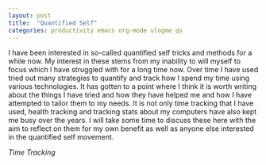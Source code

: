 ```yaml
---
layout: post
title:  "Quantified Self"
categories: productivity emacs org-mode ulogme qs
---
```


I have been interested in so-called quantified self tricks and  methods for a while now. My interest in these stems from my inability to will myself to focus which I have struggled with for a long time now. Over time I have used tried out many strategies to quantify and track how I spend my time using various technologies. It has gotten to a point where I think it is worth writing about the things I have tried and how they have helped me and how I have attempted to tailor them to my needs. It is not only time tracking that I have used, health tracking and tracking stats about my computers have also kept me busy over the years. I will take some time to discuss these here with the aim to reflect on them for my own benefit as well as anyone else interested in the quantified self movement.

*Time Tracking*

